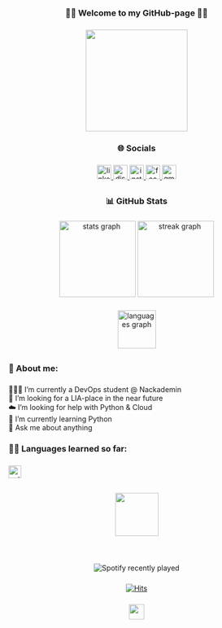<h3 align="center">🧍‍♂️ Welcome to my GitHub-page 👋🏻</h3>

###

<div align="center">
  <img height="200" src="https://user-images.githubusercontent.com/74038190/229223263-cf2e4b07-2615-4f87-9c38-e37600f8381a.gif"  />
</div>

###

<h3 align="center">🌐 Socials</h3>

###

<div align="center">
  <a href="https://www.linkedin.com/in/anton-lovgren/" target="_blank">
    <img src="https://img.shields.io/static/v1?message=LinkedIn&logo=linkedin&label=&color=0077B5&logoColor=white&labelColor=&style=for-the-badge" height="28" alt="linkedin logo"  />
  </a>
  <a href="antonlovgren" target="_blank">
    <img src="https://img.shields.io/static/v1?message=Discord&logo=discord&label=&color=7289DA&logoColor=white&labelColor=&style=for-the-badge" height="28" alt="discord logo"  />
  </a>
  <a href="https://www.instagram.com/jebewondose/" target="_blank">
    <img src="https://img.shields.io/static/v1?message=Instagram&logo=instagram&label=&color=E4405F&logoColor=white&labelColor=&style=for-the-badge" height="28" alt="instagram logo"  />
  </a>
  <a href="https://www.facebook.com/anton.lovgren2/" target="_blank">
    <img src="https://img.shields.io/static/v1?message=Facebook&logo=facebook&label=&color=1877F2&logoColor=white&labelColor=&style=for-the-badge" height="28" alt="facebook logo"  />
  </a>
  <a href="mailto:anton@lovgren.dev" target="_blank">
    <img src="https://img.shields.io/static/v1?message=Mail&logo=gmail&label=&color=D14836&logoColor=&labelColor=&style=for-the-badge" height="28" alt="gmail logo"  />
  </a>
</div>

###

<h2 align="left"></h2>

###

<h3 align="center">📊 GitHub Stats</h3>

###

<div align="center">
  <img src="https://github-readme-stats.vercel.app/api?username=antonlovg&hide_title=true&hide_rank=true&show_icons=true&include_all_commits=true&count_private=false&disable_animations=false&theme=nord&locale=en&hide_border=true&order=1&custom_title=Stats" height="150" alt="stats graph"  />
  <img src="https://streak-stats.demolab.com?user=antonlovg&locale=en&mode=weekly&theme=nord&hide_border=true&border_radius=5&order=3" height="150" alt="streak graph"  />
</div>

###

<div align="center">
  <img src="https://github-readme-stats.vercel.app/api/top-langs?username=antonlovg&locale=en&hide_title=true&layout=compact&card_width=320&langs_count=5&theme=nord&hide_border=true&order=2" height="75" alt="languages graph"  />
</div>

###

<h2 align="left"></h2>

###

<h3 align="left">📖 About me:</h3>

###

<p align="left">👨🏻‍🎓 I’m currently a DevOps student @ Nackademin<br>👯 I’m looking for a LIA-place in the near future<br>☁️ I’m looking for help with Python & Cloud<br>🐍 I’m currently learning Python<br>💬 Ask me about anything</p>

###

<h3 align="left">👨‍💻 Languages learned so far:</h3>

###

<div align="left">
  <img src="https://img.shields.io/badge/python-3670A0?style=for-the-badge&logo=python&logoColor=ffdd54" height="25" alt="python logo"  />
</div>

###

<h2 align="left"></h2>

###

<div align="center">
  <img height="85" src="https://user-images.githubusercontent.com/74038190/226127923-0e8b7792-7b3c-462b-951b-63c96ba1a5af.gif"  />
</div>

###

<br clear="both">

<p align="center">
  <img src="https://spotify-recently-played-readme.vercel.app/api?user=kalle94&count=5" alt="Spotify recently played">
</p>


###

<p align="center">
  <a href="https://hits.sh/github.com/antonlovg/hits/"><img alt="Hits" src="https://hits.sh/github.com/silentsoft/hits.svg"/></a>
</p>

###

<div align="center">
  <img height="30" src="https://user-images.githubusercontent.com/74038190/212284087-bbe7e430-757e-4901-90bf-4cd2ce3e1852.gif"  />
</div>

###
